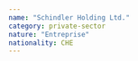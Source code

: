 ```yaml
---
name: "Schindler Holding Ltd."
category: private-sector
nature: "Entreprise"
nationality: CHE
---
```

